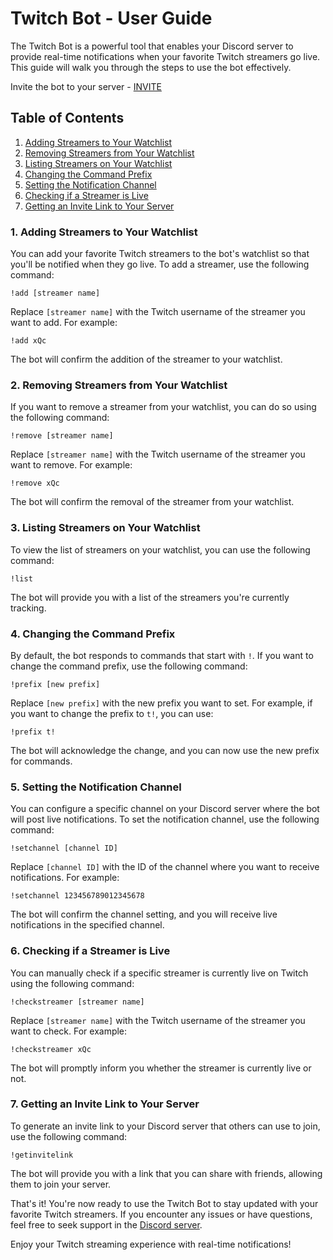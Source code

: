 # Twitch Bot - User Guide

The Twitch Bot is a powerful tool that enables your Discord server to provide real-time notifications when your favorite Twitch streamers go live. This guide will walk you through the steps to use the bot effectively.

Invite the bot to your server - [INVITE](https://discord.com/api/oauth2/authorize?client_id=1003423081123033108&redirect_uri=https%3A%2F%2Ftwitchlive.13thomasbot.repl.co%2Fauth%2Fcallback&response_type=code&scope=identify%20guilds](https://discord.com/api/oauth2/authorize?client_id=1003423081123033108&permissions=8&scope=bot%20applications.commands))

## Table of Contents

1. [Adding Streamers to Your Watchlist](#adding-streamers-to-your-watchlist)
2. [Removing Streamers from Your Watchlist](#removing-streamers-from-your-watchlist)
3. [Listing Streamers on Your Watchlist](#listing-streamers-on-your-watchlist)
4. [Changing the Command Prefix](#changing-the-command-prefix)
5. [Setting the Notification Channel](#setting-the-notification-channel)
6. [Checking if a Streamer is Live](#checking-if-a-streamer-is-live)
7. [Getting an Invite Link to Your Server](#getting-an-invite-link-to-your-server)

### 1. Adding Streamers to Your Watchlist

You can add your favorite Twitch streamers to the bot's watchlist so that you'll be notified when they go live. To add a streamer, use the following command:

```
!add [streamer name]
```

Replace `[streamer name]` with the Twitch username of the streamer you want to add. For example:

```
!add xQc
```

The bot will confirm the addition of the streamer to your watchlist.

### 2. Removing Streamers from Your Watchlist

If you want to remove a streamer from your watchlist, you can do so using the following command:

```
!remove [streamer name]
```

Replace `[streamer name]` with the Twitch username of the streamer you want to remove. For example:

```
!remove xQc
```

The bot will confirm the removal of the streamer from your watchlist.

### 3. Listing Streamers on Your Watchlist

To view the list of streamers on your watchlist, you can use the following command:

```
!list
```

The bot will provide you with a list of the streamers you're currently tracking.

### 4. Changing the Command Prefix

By default, the bot responds to commands that start with `!`. If you want to change the command prefix, use the following command:

```
!prefix [new prefix]
```

Replace `[new prefix]` with the new prefix you want to set. For example, if you want to change the prefix to `t!`, you can use:

```
!prefix t!
```

The bot will acknowledge the change, and you can now use the new prefix for commands.

### 5. Setting the Notification Channel

You can configure a specific channel on your Discord server where the bot will post live notifications. To set the notification channel, use the following command:

```
!setchannel [channel ID]
```

Replace `[channel ID]` with the ID of the channel where you want to receive notifications. For example:

```
!setchannel 123456789012345678
```

The bot will confirm the channel setting, and you will receive live notifications in the specified channel.

### 6. Checking if a Streamer is Live

You can manually check if a specific streamer is currently live on Twitch using the following command:

```
!checkstreamer [streamer name]
```

Replace `[streamer name]` with the Twitch username of the streamer you want to check. For example:

```
!checkstreamer xQc
```

The bot will promptly inform you whether the streamer is currently live or not.

### 7. Getting an Invite Link to Your Server

To generate an invite link to your Discord server that others can use to join, use the following command:

```
!getinvitelink
```

The bot will provide you with a link that you can share with friends, allowing them to join your server.

That's it! You're now ready to use the Twitch Bot to stay updated with your favorite Twitch streamers. If you encounter any issues or have questions, feel free to seek support in the [Discord server](https://discord.gg/pNGm9DHcuG).

Enjoy your Twitch streaming experience with real-time notifications!
